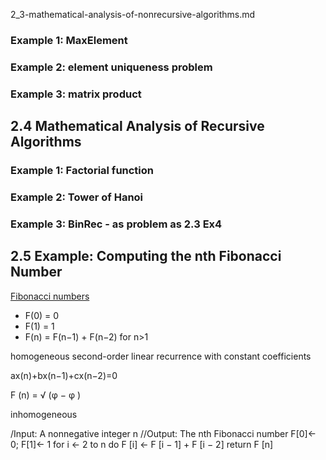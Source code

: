 



2_3-mathematical-analysis-of-nonrecursive-algorithms.md


### Example 1: MaxElement

### Example 2: element uniqueness problem

### Example 3: matrix product



## 2.4 Mathematical Analysis of Recursive Algorithms

### Example 1: Factorial function


### Example 2: Tower of Hanoi


### Example 3: BinRec - as problem as 2.3 Ex4


## 2.5 Example: Computing the nth Fibonacci Number

[Fibonacci numbers](https://en.wikipedia.org/wiki/Fibonacci_number)

* F(0) = 0
* F(1) = 1
* F(n) = F(n−1) + F(n−2) for n>1

homogeneous second-order linear recurrence with constant coefficients

ax(n)+bx(n−1)+cx(n−2)=0

F (n) = √ (φ − φ )


inhomogeneous



/Input: A nonnegative integer n
//Output: The nth Fibonacci number F[0]← 0; F[1]← 1
for i ← 2 to n do
F [i] ← F [i − 1] + F [i − 2] return F [n]
